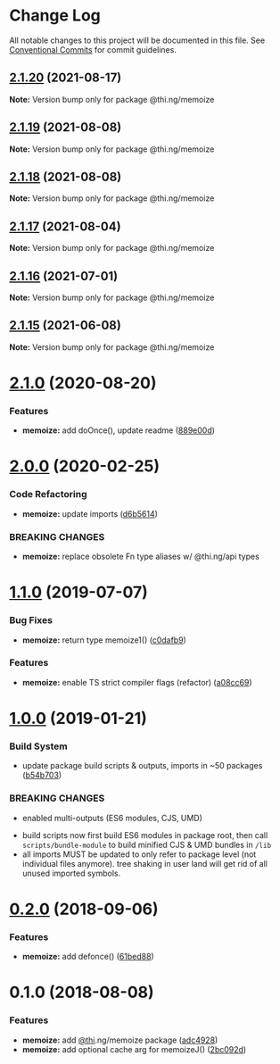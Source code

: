 # Change Log

All notable changes to this project will be documented in this file.
See [Conventional Commits](https://conventionalcommits.org) for commit guidelines.

## [2.1.20](https://github.com/thi-ng/umbrella/compare/@thi.ng/memoize@2.1.19...@thi.ng/memoize@2.1.20) (2021-08-17)

**Note:** Version bump only for package @thi.ng/memoize





## [2.1.19](https://github.com/thi-ng/umbrella/compare/@thi.ng/memoize@2.1.18...@thi.ng/memoize@2.1.19) (2021-08-08)

**Note:** Version bump only for package @thi.ng/memoize





## [2.1.18](https://github.com/thi-ng/umbrella/compare/@thi.ng/memoize@2.1.17...@thi.ng/memoize@2.1.18) (2021-08-08)

**Note:** Version bump only for package @thi.ng/memoize





## [2.1.17](https://github.com/thi-ng/umbrella/compare/@thi.ng/memoize@2.1.16...@thi.ng/memoize@2.1.17) (2021-08-04)

**Note:** Version bump only for package @thi.ng/memoize





## [2.1.16](https://github.com/thi-ng/umbrella/compare/@thi.ng/memoize@2.1.15...@thi.ng/memoize@2.1.16) (2021-07-01)

**Note:** Version bump only for package @thi.ng/memoize





## [2.1.15](https://github.com/thi-ng/umbrella/compare/@thi.ng/memoize@2.1.14...@thi.ng/memoize@2.1.15) (2021-06-08)

**Note:** Version bump only for package @thi.ng/memoize





# [2.1.0](https://github.com/thi-ng/umbrella/compare/@thi.ng/memoize@2.0.19...@thi.ng/memoize@2.1.0) (2020-08-20)


### Features

* **memoize:** add doOnce(), update readme ([889e00d](https://github.com/thi-ng/umbrella/commit/889e00d0376cda39f2a7e5848780bdf26f5fc5ca))





# [2.0.0](https://github.com/thi-ng/umbrella/compare/@thi.ng/memoize@1.1.8...@thi.ng/memoize@2.0.0) (2020-02-25)


### Code Refactoring

* **memoize:** update imports ([d6b5614](https://github.com/thi-ng/umbrella/commit/d6b56148ec3ab36f97bc3fce94d7c49a74e81e96))


### BREAKING CHANGES

* **memoize:** replace obsolete Fn type aliases w/ @thi.ng/api types





# [1.1.0](https://github.com/thi-ng/umbrella/compare/@thi.ng/memoize@1.0.9...@thi.ng/memoize@1.1.0) (2019-07-07)

### Bug Fixes

* **memoize:** return type memoize1() ([c0dafb9](https://github.com/thi-ng/umbrella/commit/c0dafb9))

### Features

* **memoize:** enable TS strict compiler flags (refactor) ([a08cc69](https://github.com/thi-ng/umbrella/commit/a08cc69))

# [1.0.0](https://github.com/thi-ng/umbrella/compare/@thi.ng/memoize@0.2.6...@thi.ng/memoize@1.0.0) (2019-01-21)

### Build System

* update package build scripts & outputs, imports in ~50 packages ([b54b703](https://github.com/thi-ng/umbrella/commit/b54b703))

### BREAKING CHANGES

* enabled multi-outputs (ES6 modules, CJS, UMD)

- build scripts now first build ES6 modules in package root, then call
  `scripts/bundle-module` to build minified CJS & UMD bundles in `/lib`
- all imports MUST be updated to only refer to package level
  (not individual files anymore). tree shaking in user land will get rid of
  all unused imported symbols.

<a name="0.2.0"></a>
# [0.2.0](https://github.com/thi-ng/umbrella/compare/@thi.ng/memoize@0.1.2...@thi.ng/memoize@0.2.0) (2018-09-06)

### Features

* **memoize:** add defonce() ([61bed88](https://github.com/thi-ng/umbrella/commit/61bed88))

<a name="0.1.0"></a>
# 0.1.0 (2018-08-08)

### Features

* **memoize:** add [@thi](https://github.com/thi).ng/memoize package ([adc4928](https://github.com/thi-ng/umbrella/commit/adc4928))
* **memoize:** add optional cache arg for memoizeJ() ([2bc092d](https://github.com/thi-ng/umbrella/commit/2bc092d))
